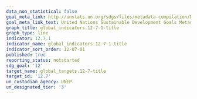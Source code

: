 ```yaml
---
data_non_statistical: false
goal_meta_link: http://unstats.un.org/sdgs/files/metadata-compilation/Metadata-Goal-12.pdf
goal_meta_link_text: United Nations Sustainable Development Goals Metadata (pdf 782kB)
graph_title: global_indicators.12-7-1-title
graph_type: line
indicator: 12.7.1
indicator_name: global_indicators.12-7-1-title
indicator_sort_order: 12-07-01
published: true
reporting_status: notstarted
sdg_goal: '12'
target_name: global_targets.12-7-title
target_id: '12.7'
un_custodian_agency: UNEP
un_designated_tier: '3'
---
```

